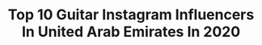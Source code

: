 ---
title: Top 10 Guitar Instagram Influencers In United Arab Emirates In 2020
description: >-
  Find top guitar Instagram influencers in United Arab Emirates in 2020. Most popular hashtags: #dubai #guitar #musician #music.
platform: Instagram
profiles:
  - username: "dr_omer_elamin"
    fullname: >-
      Dr. Omer Elamin | عمر الأمين
    location: "United Arab Emirates"
    followers: 195763
    engagement: 153
    commentsToLikes: 0.024595
    avatar: "https://scontent-lht6-1.cdninstagram.com/v/t51.2885-19/s320x320/92188261_565192184381582_2494382122068869120_n.jpg?_nc_ht=scontent-lht6-1.cdninstagram.com&_nc_ohc=Txu9p8mEYhQAX9Ih5yQ&oh=241506db5569492848f3bfb5a7a81156&oe=5EBB66EE"
    verified: false
    hashtags: "#internationalwomensday, #celebrate, #new, #sudan"
  - username: "jaywud"
    fullname: >-
      Jay Wud
    location: "United Arab Emirates"
    followers: 31280
    engagement: 204
    commentsToLikes: 0.170069
    avatar: "https://scontent-ams4-1.cdninstagram.com/v/t51.2885-19/s320x320/74687629_1168297903367108_5716515206557859840_n.jpg?_nc_ht=scontent-ams4-1.cdninstagram.com&_nc_ohc=RSXj6Dcz4scAX8K9kcT&oh=93a639b863da9490fc2c32f5ff80b2b2&oe=5ED3B2CC"
    verified: true
    hashtags: "#jaywud, #guitarist, #ob6, #recordingstudio"
  - username: "hguitara"
    fullname: >-
      Hayder Guitara 🎸 حيدر كيتارا 💍
    location: "United Arab Emirates"
    followers: 70789
    engagement: 162
    commentsToLikes: 0.049175
    avatar: "https://scontent-lhr8-1.cdninstagram.com/v/t51.2885-19/s320x320/84481907_500777347544270_8297607036091236352_n.jpg?_nc_ht=scontent-lhr8-1.cdninstagram.com&_nc_ohc=urW6-1LKZOIAX_MMVq7&oh=8d2e7dc68b66f564d0e75fc08b295f9a&oe=5EBC501D"
    verified: false
    hashtags: "#stayhome"
  - username: "daryltufekci"
    fullname: >-
      Daryl
    location: "United Arab Emirates"
    followers: 1161502
    engagement: 1716
    commentsToLikes: 0.016625
    avatar: "https://scontent-lhr8-1.cdninstagram.com/v/t51.2885-19/s320x320/91158112_533971104201698_1701174603927257088_n.jpg?_nc_ht=scontent-lhr8-1.cdninstagram.com&_nc_ohc=-zToNtolPbYAX-QpjLo&oh=063d67b373eeec72302a97d12e91d105&oe=5EB9832D"
    verified: false
    hashtags: "#comedy, #karma, #opera, #boyfriend"
  - username: "maharat.bymaha"
    fullname: >-
      Maha Ali
    location: "United Arab Emirates"
    followers: 7114
    engagement: 458
    commentsToLikes: 0.442456
    avatar: "https://scontent-ams4-1.cdninstagram.com/v/t51.2885-19/s320x320/67078486_468507377320311_3483156019641581568_n.jpg?_nc_ht=scontent-ams4-1.cdninstagram.com&_nc_ohc=xT-IHFt5WlEAX-NcbRO&oh=d5be992a8165a8a49f084c48f9a018ea&oe=5EB49290"
    verified: false
    hashtags: "#dubaipr, #orangewheels, #paid, #lifestylebloggers"
  - username: "achayatheem_nayaruchekkanum"
    fullname: >-
      Mr & Mrs Oooruthendi
    location: "United Arab Emirates"
    followers: 6759
    engagement: 1217
    commentsToLikes: 0.035869
    avatar: "https://scontent-lhr8-1.cdninstagram.com/v/t51.2885-19/s320x320/47584636_394902631254095_3441730866798133248_n.jpg?_nc_ht=scontent-lhr8-1.cdninstagram.com&_nc_ohc=omnMwdqhtg8AX-wwaWx&oh=536af963ec5020b8885ea75aefa0f254&oe=5EBB1C12"
    verified: false
    hashtags: "#onelove, #photo, #stayhome, #wayanad"
  - username: "pashacazan"
    fullname: >-
      🎻Violinist in Dubai🎻
    location: "United Arab Emirates"
    followers: 28193
    engagement: 187
    commentsToLikes: 0.073891
    avatar: "https://scontent-ams4-1.cdninstagram.com/v/t51.2885-19/s320x320/57303619_340140843521607_4371903289986383872_n.jpg?_nc_ht=scontent-ams4-1.cdninstagram.com&_nc_ohc=ZE_gq8ZIu8sAX84sH_I&oh=8af7df48d045cc09eb726fa99cf2a062&oe=5EB9E4BB"
    verified: false
    hashtags: "#music, #guitar, #eventcompany, #uae"
  - username: "thepianomaan"
    fullname: >-
      Maan Hamadeh (thepianomaan)
    location: "United Arab Emirates"
    followers: 21146
    engagement: 364
    commentsToLikes: 0.037369
    avatar: "https://scontent-bos3-1.cdninstagram.com/v/t51.2885-19/s320x320/83794897_184082869624785_3714854653263872000_n.jpg?_nc_ht=scontent-bos3-1.cdninstagram.com&_nc_ohc=U8a9Dn4OHzgAX8U4U5E&oh=3f77c30382dd5ea4bc5d2397ca61325d&oe=5EB935DF"
    verified: false
    hashtags: "#saudisongs, #staysafe, #reallove, #percussion"
  - username: "m_bailouni"
    fullname: >-
      Mohammad RAYAN Bailouni 🇦🇪
    location: "United Arab Emirates"
    followers: 3784
    engagement: 270
    commentsToLikes: 0.169311
    avatar: "https://scontent-sea1-1.cdninstagram.com/vp/063b526f9ac1bfc63255e355e3c32778/5E0822D1/t51.2885-19/s320x320/52291525_344729022825188_4121448113275666432_n.jpg?_nc_ht=scontent-sea1-1.cdninstagram.com"
    verified: false
    hashtags: "#flstudio, #scooterbraun, #mastering, #hiphop"
  - username: "waelalwirr"
    fullname: >-
      Wael Al Wirr
    location: "United Arab Emirates"
    followers: 18537
    engagement: 200
    commentsToLikes: 0.054968
    avatar: "https://scontent-ams4-1.cdninstagram.com/v/t51.2885-19/s320x320/21688687_1979390028941294_7553849675451727872_n.jpg?_nc_ht=scontent-ams4-1.cdninstagram.com&_nc_ohc=ShRkRVMRkEsAX_HEUc3&oh=80a60d3545abecf097c00bf2844a6642&oe=5EB23882"
    verified: false
    hashtags: "#lebanonprotests, #listentothis, #musttry, #instrumental"
---